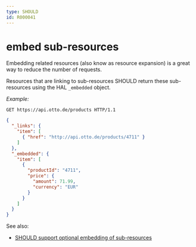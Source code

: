 ```yaml
---
type: SHOULD
id: R000041
---
```


# embed sub-resources

Embedding related resources (also know as resource expansion) is a great way to reduce the number of requests.

Resources that are linking to sub-resources SHOULD return these sub-resources using the HAL `_embedded` object.  

*Example:*

```http request
GET https://api.otto.de/products HTTP/1.1
```
```json
{
  "_links": {
    "item": [
      { "href": "http://api.otto.de/products/4711" }
    ]
  },
  "_embedded": {
    "item": [
      {
        "productId": "4711",
        "price": {
          "amount": 71.99,
          "currency": "EUR"
        }
      }
    ]
  }
}
```

See also:

- [SHOULD support optional embedding of sub-resources](./3020_should-support-optional-embedding-of-sub-resources.md)

